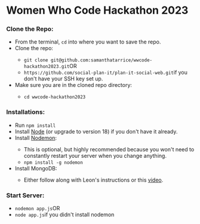 # Women Who Code Hackathon 2023

<h3>Clone the Repo:</h3>
<ul>
  <li>From the terminal, <code>cd</code> into where you want to save the repo.</li>
  <li>Clone the repo:</li>
    <ul>
      <li><code>git clone git@github.com:samanthatarrice/wwcode-hackathon2023.git</code>OR</li>
      <li><code>https://github.com/social-plan-it/plan-it-social-web.git</code>if you don't have your SSH key set up.</li>
    </ul>
  <li>Make sure you are in the cloned repo directory:</li>
  <ul>
    <li><code>cd wwcode-hackathon2023</code></li>
  </ul>
</ul>

<h3>Installations:</h3>
<ul>
  <li>Run <code>npm install</code></li>
  <li>Install <a href="https://www.npmjs.com/package/nodemon" target="_blank">Node</a> (or upgrade to version 18) if you don't have it already.</li>
  <li>Install <a href="https://www.npmjs.com/package/nodemon" target="_blank">Nodemon</a>:</li>
  <ul>
    <li>This is optional, but highly recommended because you won't need to constantly restart your server when you change anything.</li>
    <li><code>npm install -g nodemon</code></li>
  </ul>
  <li>Install MongoDB:</li>
  <ul>
    <li>Either follow along with Leon's instructions or this <a href="https://youtu.be/wcx3f0eUiAw?si=kCOEdtTTZT2sbIbU" target="_blank">video</a>.</li>
  </ul>
</ul>

<h3>Start Server:</h3>

<ul>
  <li><code>nodemon app.js</code>OR</li>
  <li><code>node app.js</code>if you didn't install nodemon</li>
</ul>
